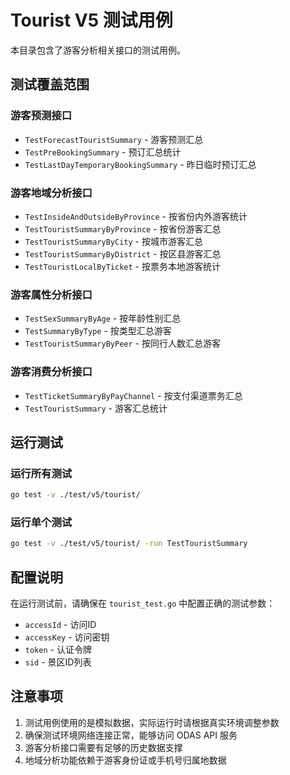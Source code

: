 # Tourist V5 测试用例

本目录包含了游客分析相关接口的测试用例。

## 测试覆盖范围

### 游客预测接口
- `TestForecastTouristSummary` - 游客预测汇总
- `TestPreBookingSummary` - 预订汇总统计
- `TestLastDayTemporaryBookingSummary` - 昨日临时预订汇总

### 游客地域分析接口
- `TestInsideAndOutsideByProvince` - 按省份内外游客统计
- `TestTouristSummaryByProvince` - 按省份游客汇总
- `TestTouristSummaryByCity` - 按城市游客汇总
- `TestTouristSummaryByDistrict` - 按区县游客汇总
- `TestTouristLocalByTicket` - 按票务本地游客统计

### 游客属性分析接口
- `TestSexSummaryByAge` - 按年龄性别汇总
- `TestSummaryByType` - 按类型汇总游客
- `TestTouristSummaryByPeer` - 按同行人数汇总游客

### 游客消费分析接口
- `TestTicketSummaryByPayChannel` - 按支付渠道票务汇总
- `TestTouristSummary` - 游客汇总统计

## 运行测试

### 运行所有测试
```bash
go test -v ./test/v5/tourist/
```

### 运行单个测试
```bash
go test -v ./test/v5/tourist/ -run TestTouristSummary
```

## 配置说明

在运行测试前，请确保在 `tourist_test.go` 中配置正确的测试参数：

- `accessId` - 访问ID
- `accessKey` - 访问密钥
- `token` - 认证令牌
- `sid` - 景区ID列表

## 注意事项

1. 测试用例使用的是模拟数据，实际运行时请根据真实环境调整参数
2. 确保测试环境网络连接正常，能够访问 ODAS API 服务
3. 游客分析接口需要有足够的历史数据支撑
4. 地域分析功能依赖于游客身份证或手机号归属地数据